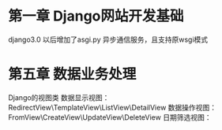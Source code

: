 # 第一章 Django网站开发基础
django3.0 以后增加了asgi.py 异步通信服务，且支持原wsgi模式

# 第五章 数据业务处理

Django的视图类
数据显示视图： RedirectView\TemplateView\ListView\DetailView
数据操作视图： FromView\CreateView\UpdateView\DeleteView
日期筛选视图：